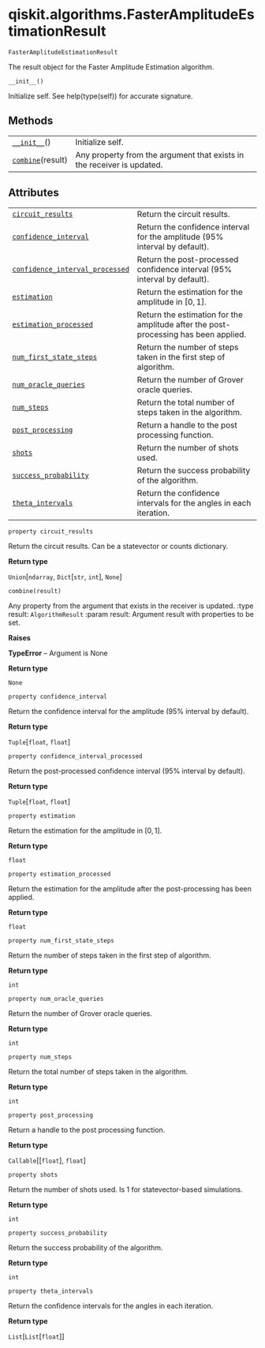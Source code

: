 # qiskit.algorithms.FasterAmplitudeEstimationResult



`FasterAmplitudeEstimationResult`

The result object for the Faster Amplitude Estimation algorithm.



`__init__()`

Initialize self. See help(type(self)) for accurate signature.

## Methods

|                                                                                                                                             |                                                                        |
| ------------------------------------------------------------------------------------------------------------------------------------------- | ---------------------------------------------------------------------- |
| [`__init__`](#qiskit.algorithms.FasterAmplitudeEstimationResult.__init__ "qiskit.algorithms.FasterAmplitudeEstimationResult.__init__")()    | Initialize self.                                                       |
| [`combine`](#qiskit.algorithms.FasterAmplitudeEstimationResult.combine "qiskit.algorithms.FasterAmplitudeEstimationResult.combine")(result) | Any property from the argument that exists in the receiver is updated. |

## Attributes

|                                                                                                                                                                                                       |                                                                                     |
| ----------------------------------------------------------------------------------------------------------------------------------------------------------------------------------------------------- | ----------------------------------------------------------------------------------- |
| [`circuit_results`](#qiskit.algorithms.FasterAmplitudeEstimationResult.circuit_results "qiskit.algorithms.FasterAmplitudeEstimationResult.circuit_results")                                           | Return the circuit results.                                                         |
| [`confidence_interval`](#qiskit.algorithms.FasterAmplitudeEstimationResult.confidence_interval "qiskit.algorithms.FasterAmplitudeEstimationResult.confidence_interval")                               | Return the confidence interval for the amplitude (95% interval by default).         |
| [`confidence_interval_processed`](#qiskit.algorithms.FasterAmplitudeEstimationResult.confidence_interval_processed "qiskit.algorithms.FasterAmplitudeEstimationResult.confidence_interval_processed") | Return the post-processed confidence interval (95% interval by default).            |
| [`estimation`](#qiskit.algorithms.FasterAmplitudeEstimationResult.estimation "qiskit.algorithms.FasterAmplitudeEstimationResult.estimation")                                                          | Return the estimation for the amplitude in $[0, 1]$.                                |
| [`estimation_processed`](#qiskit.algorithms.FasterAmplitudeEstimationResult.estimation_processed "qiskit.algorithms.FasterAmplitudeEstimationResult.estimation_processed")                            | Return the estimation for the amplitude after the post-processing has been applied. |
| [`num_first_state_steps`](#qiskit.algorithms.FasterAmplitudeEstimationResult.num_first_state_steps "qiskit.algorithms.FasterAmplitudeEstimationResult.num_first_state_steps")                         | Return the number of steps taken in the first step of algorithm.                    |
| [`num_oracle_queries`](#qiskit.algorithms.FasterAmplitudeEstimationResult.num_oracle_queries "qiskit.algorithms.FasterAmplitudeEstimationResult.num_oracle_queries")                                  | Return the number of Grover oracle queries.                                         |
| [`num_steps`](#qiskit.algorithms.FasterAmplitudeEstimationResult.num_steps "qiskit.algorithms.FasterAmplitudeEstimationResult.num_steps")                                                             | Return the total number of steps taken in the algorithm.                            |
| [`post_processing`](#qiskit.algorithms.FasterAmplitudeEstimationResult.post_processing "qiskit.algorithms.FasterAmplitudeEstimationResult.post_processing")                                           | Return a handle to the post processing function.                                    |
| [`shots`](#qiskit.algorithms.FasterAmplitudeEstimationResult.shots "qiskit.algorithms.FasterAmplitudeEstimationResult.shots")                                                                         | Return the number of shots used.                                                    |
| [`success_probability`](#qiskit.algorithms.FasterAmplitudeEstimationResult.success_probability "qiskit.algorithms.FasterAmplitudeEstimationResult.success_probability")                               | Return the success probability of the algorithm.                                    |
| [`theta_intervals`](#qiskit.algorithms.FasterAmplitudeEstimationResult.theta_intervals "qiskit.algorithms.FasterAmplitudeEstimationResult.theta_intervals")                                           | Return the confidence intervals for the angles in each iteration.                   |



`property circuit_results`

Return the circuit results. Can be a statevector or counts dictionary.

**Return type**

`Union`\[`ndarray`, `Dict`\[`str`, `int`], `None`]



`combine(result)`

Any property from the argument that exists in the receiver is updated. :type result: `AlgorithmResult` :param result: Argument result with properties to be set.

**Raises**

**TypeError** – Argument is None

**Return type**

`None`



`property confidence_interval`

Return the confidence interval for the amplitude (95% interval by default).

**Return type**

`Tuple`\[`float`, `float`]



`property confidence_interval_processed`

Return the post-processed confidence interval (95% interval by default).

**Return type**

`Tuple`\[`float`, `float`]



`property estimation`

Return the estimation for the amplitude in $[0, 1]$.

**Return type**

`float`



`property estimation_processed`

Return the estimation for the amplitude after the post-processing has been applied.

**Return type**

`float`



`property num_first_state_steps`

Return the number of steps taken in the first step of algorithm.

**Return type**

`int`



`property num_oracle_queries`

Return the number of Grover oracle queries.

**Return type**

`int`



`property num_steps`

Return the total number of steps taken in the algorithm.

**Return type**

`int`



`property post_processing`

Return a handle to the post processing function.

**Return type**

`Callable`\[\[`float`], `float`]



`property shots`

Return the number of shots used. Is 1 for statevector-based simulations.

**Return type**

`int`



`property success_probability`

Return the success probability of the algorithm.

**Return type**

`int`



`property theta_intervals`

Return the confidence intervals for the angles in each iteration.

**Return type**

`List`\[`List`\[`float`]]
